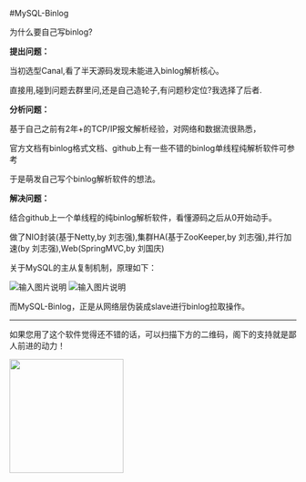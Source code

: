 #MySQL-Binlog


为什么要自己写binlog?


**提出问题：**

当初选型Canal,看了半天源码发现未能进入binlog解析核心。

直接用,碰到问题去群里问,还是自己造轮子,有问题秒定位?我选择了后者.


**分析问题：**

基于自己之前有2年+的TCP/IP报文解析经验，对网络和数据流很熟悉，

官方文档有binlog格式文档、github上有一些不错的binlog单线程纯解析软件可参考

于是萌发自己写个binlog解析软件的想法。

**解决问题：**

结合github上一个单线程的纯binlog解析软件，看懂源码之后从0开始动手。

做了NIO封装(基于Netty,by 刘志强),集群HA(基于ZooKeeper,by 刘志强),并行加速(by 刘志强),Web(SpringMVC,by 刘国庆)





关于MySQL的主从复制机制，原理如下：

![输入图片说明](http://git.oschina.net/uploads/images/2016/0504/064519_d70018b4_70679.jpeg "在这里输入图片标题")
![输入图片说明](https://gitee.com/uploads/images/2017/1027/164800_c59f5218_70679.png "6bFq81L.png")

而MySQL-Binlog，正是从网络层伪装成slave进行binlog拉取操作。

---
如果您用了这个软件觉得还不错的话，可以扫描下方的二维码，阁下的支持就是鄙人前进的动力！


<img src="http://git.oschina.net/uploads/images/2016/0504/100053_afaebf72_70679.png" width="200" height="200"/>

